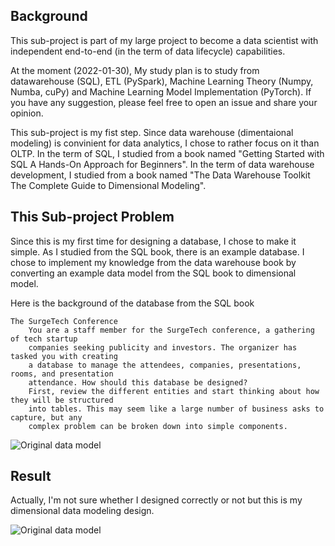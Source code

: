 
## Background

This sub-project is part of my large project to become a data scientist with independent end-to-end (in the term of data lifecycle) capabilities. 

At the moment (2022-01-30), My study plan is to study from datawarehouse (SQL), ETL (PySpark), Machine Learning Theory (Numpy, Numba, cuPy) and Machine Learning Model Implementation (PyTorch). If you have any suggestion, please feel free to open an issue and share your opinion.

This sub-project is my fist step. Since data warehouse (dimentaional modeling) is convinient for data analytics, I chose to rather focus on it than OLTP. In the term of SQL, I studied from a book named "Getting Started with SQL A Hands-On Approach for Beginners". In the term of data warehouse development, I studied from a book named "The Data Warehouse Toolkit The Complete Guide to Dimensional Modeling". 

## This Sub-project Problem

Since this is my first time for designing a database, I chose to make it simple. As I studied from the SQL book, there is an example database. I chose to implement my knowledge from the data warehouse book by converting an example data model from the SQL book to dimensional model.

Here is the background of the database from the SQL book

    The SurgeTech Conference
        You are a staff member for the SurgeTech conference, a gathering of tech startup
        companies seeking publicity and investors. The organizer has tasked you with creating
        a database to manage the attendees, companies, presentations, rooms, and presentation
        attendance. How should this database be designed?
        First, review the different entities and start thinking about how they will be structured
        into tables. This may seem like a large number of business asks to capture, but any
        complex problem can be broken down into simple components.

![Original data model](https://github.com/thanabgithub/my_study_journal/blob/main/data_warehouse/0_%20Data%20Preparation_/01_my_first_data_warehouse_design/conference_OLTP_BEFORE.PNG)

## Result

Actually, I'm not sure whether I designed correctly or not but this is my dimensional data modeling design.

![Original data model](https://github.com/thanabgithub/my_study_journal/blob/main/data_warehouse/0_%20Data%20Preparation_/01_my_first_data_warehouse_design/conference_OLAP_AFTER.PNG)
